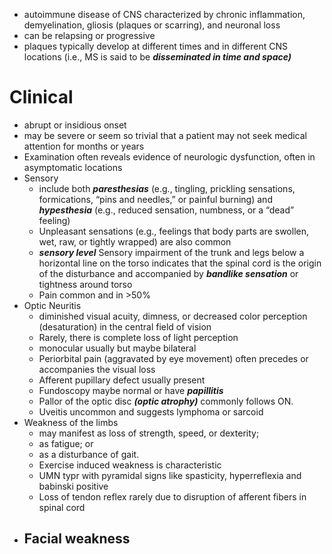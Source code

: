 - autoimmune disease of CNS characterized by chronic inflammation, demyelination, gliosis (plaques or scarring), and neuronal loss
- can be relapsing or progressive 
- plaques typically develop at different times and in different CNS locations (i.e., MS is said to be ***disseminated in time and space)***
# Clinical 
- abrupt or insidious onset 
- may be severe or seem so trivial that a patient may not seek medical attention for months or years 
- Examination often reveals evidence of neurologic dysfunction, often in asymptomatic locations 
- Sensory 
	- include both ***paresthesias*** (e.g., tingling, prickling sensations, formications, “pins and needles,” or painful burning) and ***hypesthesia*** (e.g., reduced sensation, numbness, or a “dead” feeling)
	- Unpleasant sensations (e.g., feelings that body parts are swollen, wet, raw, or tightly wrapped) are also common 
	- ***sensory level*** Sensory impairment of the trunk and legs below a horizontal line on the torso indicates that the spinal cord is the origin of the disturbance and accompanied by ***bandlike sensation*** or tightness around torso 
	- Pain common and in >50% 
- Optic Neuritis 
	- diminished visual acuity, dimness, or decreased color perception (desaturation) in the central field of vision
	- Rarely, there is complete loss of light perception 
	- monocular usually but maybe bilateral 
	- Periorbital pain (aggravated by eye movement) often precedes or accompanies the visual loss 
	- Afferent pupillary defect usually present 
	- Fundoscopy maybe normal or have ***papillitis*** 
	- Pallor of the optic disc ***(optic atrophy)*** commonly follows ON. 
	- Uveitis uncommon and suggests lymphoma or sarcoid 
- Weakness of the limbs 
	- may manifest as loss of strength, speed, or dexterity; 
	- as fatigue; or 
	- as a disturbance of gait.
	- Exercise induced weakness is characteristic 
	- UMN typr with pyramidal signs like spasticity, hyperreflexia and babinski positive 
	- Loss of tendon reflex rarely due to disruption of afferent fibers in spinal cord 
- Facial weakness 
	- 